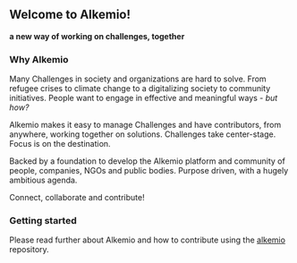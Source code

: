 ## Welcome to Alkemio! 
**a new way of working on challenges, together**

### Why Alkemio
Many Challenges in society and organizations are hard to solve. From refugee crises to climate change to a digitalizing society to community initiatives. People want to engage in effective and meaningful ways - _but how?_

Alkemio makes it easy to manage Challenges and have contributors, from anywhere, working together on solutions. Challenges take center-stage. Focus is on the destination.

Backed by a foundation to develop the Alkemio platform and community of people, companies, NGOs and public bodies. Purpose driven, with a hugely ambitious agenda.

Connect, collaborate and contribute!

### Getting started
Please read further about Alkemio and how to contribute using the [alkemio](https://github.com/alkem-io/alkemio) repository.

